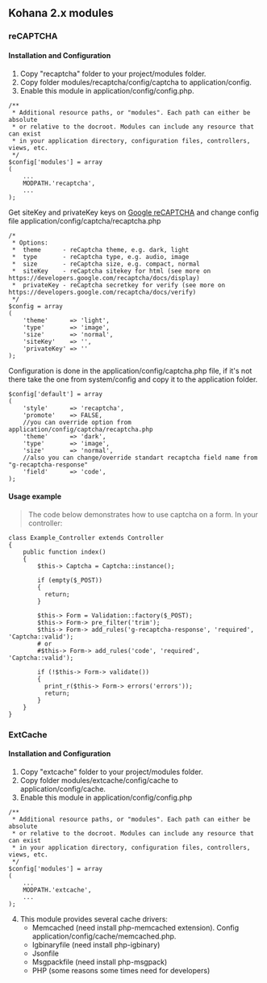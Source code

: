 ## Kohana 2.x modules

### reCAPTCHA

#### Installation and Configuration

1. Copy "recaptcha" folder to your project/modules folder.
2. Copy folder modules/recaptcha/config/captcha to application/config.
3. Enable this module in application/config/config.php.
```
/**
 * Additional resource paths, or "modules". Each path can either be absolute
 * or relative to the docroot. Modules can include any resource that can exist
 * in your application directory, configuration files, controllers, views, etc.
 */
$config['modules'] = array
(
    ...
    MODPATH.'recaptcha',
    ...
);
```

Get siteKey and privateKey keys on [Google reCAPTCHA](https://www.google.com/recaptcha/intro/index.html) and change config file application/config/captcha/recaptcha.php

```
/*
 * Options:
 *  theme      - reCaptcha theme, e.g. dark, light
 *  type       - reCaptcha type, e.g. audio, image
 *  size       - reCaptcha size, e.g. compact, normal
 *  siteKey    - reCaptcha sitekey for html (see more on https://developers.google.com/recaptcha/docs/display)
 *  privateKey - reCaptcha secretkey for verify (see more on https://developers.google.com/recaptcha/docs/verify)
 */
$config = array
(
    'theme'      => 'light',
    'type'       => 'image',
    'size'       => 'normal',
    'siteKey'    => '',
    'privateKey' => ''
);
```

Configuration is done in the application/config/captcha.php file, if it's not there take the one from system/config and copy it to the application folder.

```
$config['default'] = array
(
    'style'      => 'recaptcha',
    'promote'    => FALSE,
    //you can override option from application/config/captcha/recaptcha.php
    'theme'      => 'dark',
    'type'       => 'image',
    'size'       => 'normal',
    //also you can change/override standart recaptcha field name from "g-recaptcha-response"
    'field'      => 'code',
);
```

#### Usage example
> The code below demonstrates how to use captcha on a form. In your controller:

```
class Example_Controller extends Controller
{
    public function index()
    {
        $this-> Captcha = Captcha::instance();
          
        if (empty($_POST))
        {
          return;
        }
          
        $this-> Form = Validation::factory($_POST);
        $this-> Form-> pre_filter('trim');
        $this-> Form-> add_rules('g-recaptcha-response', 'required', 'Captcha::valid');
        # or 
        #$this-> Form-> add_rules('code', 'required', 'Captcha::valid');

        if (!$this-> Form-> validate())
        {
          print_r($this-> Form-> errors('errors'));
          return;
        }
    }
}
```

### ExtCache

#### Installation and Configuration

1. Copy "extcache" folder to your project/modules folder.
2. Copy folder modules/extcache/config/cache to application/config/cache.
3. Enable this module in application/config/config.php

```
/**
 * Additional resource paths, or "modules". Each path can either be absolute
 * or relative to the docroot. Modules can include any resource that can exist
 * in your application directory, configuration files, controllers, views, etc.
 */
$config['modules'] = array
(
    ...
    MODPATH.'extcache',
    ...
);
```

4. This module provides several cache drivers: 
    * Memcached (need install php-memcached extension). Config application/config/cache/memcached.php.
    * Igbinaryfile (need install php-igbinary)
    * Jsonfile
    * Msgpackfile (need install php-msgpack)
    * PHP (some reasons some times need for developers)
